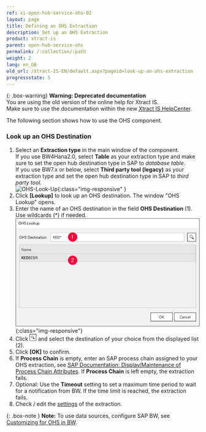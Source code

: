 ```yaml
---
ref: xi-open-hub-service-ohs-02
layout: page
title: Defining an OHS Extraction
description: Set up an OHS Extraction
product: xtract-is
parent: open-hub-service-ohs
permalink: /:collection/:path
weight: 2
lang: en_GB
old_url: /Xtract-IS-EN/default.aspx?pageid=look-up-an-ohs-extraction
progressstate: 5
---
```


{: .box-warning}
**Warning: Deprecated documentation** <br>
You are using the old version of the online help for Xtract IS.<br>
Make sure to use the documentation within the new [Xtract IS HelpCenter](https://helpcenter.theobald-software.com/xtract-is/documentation/introduction/).


The following section shows how to use the OHS component.

### Look up an OHS Destination

1. Select an **Extraction type** in the main window of the component.<br>
If you use BW4Hana2.0, select **Table** as your extraction type and make sure to set the open hub destination type in SAP to *database table*.<br>
If you use BW7.x or below, select **Third party tool (legacy)** as your extraction type and set the open hub destination type in SAP to *third party tool*.<br>
![OHS-Look-Up](/img/content/xis/ohs-main-window-look-up.png){:class="img-responsive" }
2. Click **[Lookup]** to look up an OHS destination. The window "OHS Lookup" opens.
3. Enter the name of an OHS destination in the field **OHS Destination** (1). Use wildcards (*) if needed.<br>
![Look-Up-Infospoke-Destination](/img/content/Look-Up-Infospoke-Destination.png){:class="img-responsive"}
4. Click ![magnifying-glass](/img/content/icons/magnifying-glass.png) and select the destination of your choice from the displayed list (2).
5. Click **[OK]** to confirm.
6. If **Process Chain** is empty, enter an SAP process chain assigned to your OHS extraction, see [SAP Documentation: Display/Maintenance of Process Chain Attributes](https://help.sap.com/doc/saphelp_nw73ehp1/7.31.19/en-US/4a/2cf30c6ed91c62e10000000a42189c/content.htm).
If **Process Chain** is left empty, the extraction fails.
7. Optional: Use the **Timeout** setting to set a maximum time period to wait for a notification from BW. If the time limit is reached, the extraction fails.
8. Check / edit the [settings](./settings) of the extraction.


{: .box-note }
**Note:** To use data sources, configure SAP BW, see [Customizing for OHS in BW](../sap-customizing/preparation-for-ohs-in-bw).